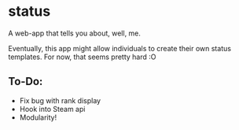 # status
A web-app that tells you about, well, me.

Eventually, this app might allow individuals to create their own status templates. For now, that seems pretty hard :O

## To-Do:
* Fix bug with rank display
* Hook into Steam api
* Modularity!
